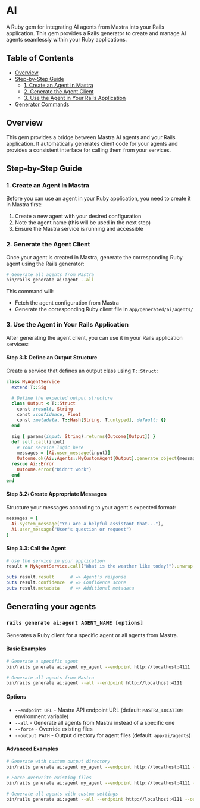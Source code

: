 # AI

A Ruby gem for integrating AI agents from Mastra into your Rails application. This gem provides a Rails generator to create and manage AI agents seamlessly within your Ruby applications.

## Table of Contents

- [Overview](#overview)
- [Step-by-Step Guide](#step-by-step-guide)
  - [1. Create an Agent in Mastra](#1-create-an-agent-in-mastra)
  - [2. Generate the Agent Client](#2-generate-the-agent-client)
  - [3. Use the Agent in Your Rails Application](#3-use-the-agent-in-your-rails-application)
- [Generator Commands](#generator-commands)

## Overview

This gem provides a bridge between Mastra AI agents and your Rails application. It automatically generates client code for your agents and provides a consistent interface for calling them from your services.

## Step-by-Step Guide

### 1. Create an Agent in Mastra

Before you can use an agent in your Ruby application, you need to create it in Mastra first:

1. Create a new agent with your desired configuration
1. Note the agent name (this will be used in the next step)
1. Ensure the Mastra service is running and accessible

### 2. Generate the Agent Client

Once your agent is created in Mastra, generate the corresponding Ruby agent using the Rails generator:

```bash
# Generate all agents from Mastra
bin/rails generate ai:agent --all
```

This command will:

- Fetch the agent configuration from Mastra
- Generate the corresponding Ruby client file in `app/generated/ai/agents/`

### 3. Use the Agent in Your Rails Application

After generating the agent client, you can use it in your Rails application services:

#### Step 3.1: Define an Output Structure

Create a service that defines an output class using `T::Struct`:

```ruby
class MyAgentService
  extend T::Sig

  # Define the expected output structure
  class Output < T::Struct
    const :result, String
    const :confidence, Float
    const :metadata, T::Hash[String, T.untyped], default: {}
  end

  sig { params(input: String).returns(Outcome[Output]) }
  def self.call(input)
    # Your service logic here
    messages = [Ai.user_message(input)]
    Outcome.ok(Ai::Agents::MyCustomAgent[Output].generate_object(messages))
  rescue Ai::Error
    Outcome.error("Didn't work")
  end
end
```

#### Step 3.2: Create Appropriate Messages

Structure your messages according to your agent's expected format:

```ruby
messages = [
  Ai.system_message("You are a helpful assistant that..."),
  Ai.user_message("User's question or request")
]
```

#### Step 3.3: Call the Agent

```ruby
# Use the service in your application
result = MyAgentService.call("What is the weather like today?").unwrap!

puts result.result      # => Agent's response
puts result.confidence  # => Confidence score
puts result.metadata    # => Additional metadata
```

## Generating your agents

### `rails generate ai:agent AGENT_NAME [options]`

Generates a Ruby client for a specific agent or all agents from Mastra.

#### Basic Examples

```bash
# Generate a specific agent
bin/rails generate ai:agent my_agent --endpoint http://localhost:4111

# Generate all agents from Mastra
bin/rails generate ai:agent --all --endpoint http://localhost:4111
```

#### Options

- `--endpoint URL` - Mastra API endpoint URL (default: `MASTRA_LOCATION` environment variable)
- `--all` - Generate all agents from Mastra instead of a specific one
- `--force` - Override existing files
- `--output PATH` - Output directory for agent files (default: `app/ai/agents`)

#### Advanced Examples

```bash
# Generate with custom output directory
bin/rails generate ai:agent my_agent --endpoint http://localhost:4111 --output lib/custom/agents

# Force overwrite existing files
bin/rails generate ai:agent my_agent --endpoint http://localhost:4111 --force

# Generate all agents with custom settings
bin/rails generate ai:agent --all --endpoint http://localhost:4111 --output app/ai/agents --force
```
